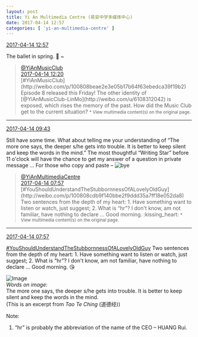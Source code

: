 ```yaml
---
layout: post
title: Yi An Multimedia Centre (易安中学多媒体中心)
date: 2017-04-14 12:57
categories: [ 'yi-an-multimedia-centre' ]
---
```


<div class="weibo-info">
  <a href="http://weibo.com/6196825252/EEsihg2gI">2017-04-14 12:57</a>
</div>

The ballet in spring. :musical_note: ~

<!-- more -->

> <div class="weibo-post-name">
>   <a href="http://weibo.com/u/6094546964">@YiAnMusicClub</a>
> </div>
> <div class="weibo-info">
>   <a href="http://weibo.com/6094546964/EEs3gbTH6">2017-04-14 12:20</a>
> </div>
> [#YiAnMusicClub](http://weibo.com/p/100808beae2e3e05b17b64f63ebedca39f19b2) Episode 8 released this Friday! The other identity of [@YiAnMusicClub-LinMo](http://weibo.com/u/6108312042) is exposed, which rises the memory of the past. How did the Music Club get to the current situation?  
> <small>* View multimedia content(s) on the original page.</small>

---

<div class="weibo-info">
  <a href="http://weibo.com/6196825252/EEqLy34ad">2017-04-14 09:43</a>
</div>

Still have some time. What about telling me your understanding of “The more one says, the deeper s/he gets into trouble. It is better to keep silent and keep the words in the mind.” The most thoughtful “Writing Star” before 11 o'clock will have the chance to get my answer of a question in private message … For those who copy and paste – ![bye](http://img.t.sinajs.cn/t4/appstyle/expression/ext/normal/70/88_org.gif)

> <div class="weibo-post-name">
>   <a href="http://weibo.com/u/6196825252">@YiAnMultimediaCentre</a>
> </div>
> <div class="weibo-info">
>   <a href="http://weibo.com/6196825252/EEqkva3d9">2017-04-14 07:57</a>
> </div>
> [#YouShouldUnderstandTheStubbornnessOfALovelyOldGuy](http://weibo.com/p/100808cdb9f140bbe2f9ddd35a7ff18e052da8) Two sentences from the depth of my heart: 1. Have something want to listen or watch, just suggest; 2. What is “hr”? I don't know, am not familiar, have nothing to declare … Good morning. :kissing_heart:  
> <small>* View multimedia content(s) on the original page.</small>

---

<div class="weibo-info">
  <a href="http://weibo.com/6196825252/EEqkva3d9">2017-04-14 07:57</a>
</div>

[#YouShouldUnderstandTheStubbornnessOfALovelyOldGuy](http://weibo.com/p/100808cdb9f140bbe2f9ddd35a7ff18e052da8) Two sentences from the depth of my heart: 1. Have something want to listen or watch, just suggest; 2. What is “hr”? I don't know, am not familiar, have nothing to declare … Good morning. :kissing_heart:

![Image](http://wx2.sinaimg.cn/mw690/006Lnfkoly1felvmq15e4j30qo0qon0k.jpg)  
*Words on image:*  
The more one says, the deeper s/he gets into trouble. It is better to keep silent and keep the words in the mind.  
(This is an excerpt from *Tao Te Ching* (道德经))

Note:
1. “hr” is probably the abbreviation of the name of the CEO – HUANG Rui.
